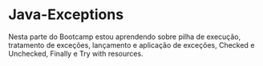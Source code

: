 # Java-Exceptions
Nesta parte do Bootcamp estou aprendendo sobre pilha de execução, tratamento de exceções, lançamento e aplicação de exceções, Checked e Unchecked, Finally e Try with resources.
